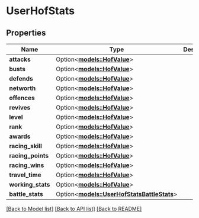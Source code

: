 # UserHofStats

## Properties

Name | Type | Description | Notes
------------ | ------------- | ------------- | -------------
**attacks** | Option<[**models::HofValue**](HofValue.md)> |  | [optional]
**busts** | Option<[**models::HofValue**](HofValue.md)> |  | [optional]
**defends** | Option<[**models::HofValue**](HofValue.md)> |  | [optional]
**networth** | Option<[**models::HofValue**](HofValue.md)> |  | [optional]
**offences** | Option<[**models::HofValue**](HofValue.md)> |  | [optional]
**revives** | Option<[**models::HofValue**](HofValue.md)> |  | [optional]
**level** | Option<[**models::HofValue**](HofValue.md)> |  | [optional]
**rank** | Option<[**models::HofValue**](HofValue.md)> |  | [optional]
**awards** | Option<[**models::HofValue**](HofValue.md)> |  | [optional]
**racing_skill** | Option<[**models::HofValue**](HofValue.md)> |  | [optional]
**racing_points** | Option<[**models::HofValue**](HofValue.md)> |  | [optional]
**racing_wins** | Option<[**models::HofValue**](HofValue.md)> |  | [optional]
**travel_time** | Option<[**models::HofValue**](HofValue.md)> |  | [optional]
**working_stats** | Option<[**models::HofValue**](HofValue.md)> |  | [optional]
**battle_stats** | Option<[**models::UserHofStatsBattleStats**](UserHofStats_battle_stats.md)> |  | [optional]

[[Back to Model list]](../README.md#documentation-for-models) [[Back to API list]](../README.md#documentation-for-api-endpoints) [[Back to README]](../README.md)


